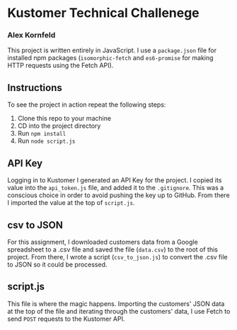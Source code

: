 # Kustomer Technical Challenege
### Alex Kornfeld

This project is written entirely in JavaScript. I use a `package.json` file for installed npm packages (`isomorphic-fetch` and `es6-promise` for making HTTP requests using the Fetch API).

## Instructions
To see the project in action repeat the following steps:
1. Clone this repo to your machine
2. CD into the project directory
3. Run `npm install`
4. Run `node script.js`

## API Key
Logging in to Kustomer I generated an API Key for the project. I copied its value into the `api_token.js` file, and added it to the `.gitignore`. This was a conscious choice in order to avoid pushing the key up to GitHub. From there I imported the value at the top of `script.js`.

## csv to JSON
For this assignment, I downloaded customers data from a Google spreadsheet to a .csv file and saved the file (`data.csv`) to the root of this project. From there, I wrote a script (`csv_to_json.js`) to convert the .csv file to JSON so it could be processed.

## script.js
This file is where the magic happens. Importing the customers' JSON data at the top of the file and iterating through the customers' data, I use Fetch to send `POST` requests to the Kustomer API.
